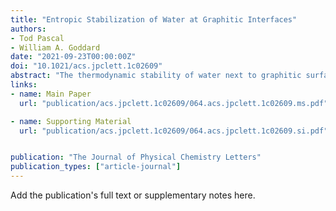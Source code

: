 ```yaml
---
title: "Entropic Stabilization of Water at Graphitic Interfaces"
authors:
- Tod Pascal
- William A. Goddard
date: "2021-09-23T00:00:00Z"
doi: "10.1021/acs.jpclett.1c02609"
abstract: "The thermodynamic stability of water next to graphitic surfaces is of fundamental interest, as it underlies several natural phenomena and important industrial processes. It is commonly assumed that water wets graphite more than graphene due to increased, favorable van der Waals interactions between the interfacial water molecules with multiple carbon sheets. Here, we employed extensive computer simulations and analysis of the molecular correlation functions to show that the interfacial water thermodynamics is in fact dominated by surface entropy. We show that on graphite, destabilization of the interfacial hydrogen bond network leads to an overcompensating increase in the population of low-frequency translational and librational modes, which is ultimately responsible for the increased interfacial stability compared to graphene. The spectroscopic signature of this effect is an enhancement of the modes near 100 and 300 cm−1. This subtle interplay between entropy and surface binding may have important considerations for interpretations of various phenomena, including the hydrophobic effect."
links:
- name: Main Paper
  url: "publication/acs.jpclett.1c02609/064.acs.jpclett.1c02609.ms.pdf"

- name: Supporting Material
  url: "publication/acs.jpclett.1c02609/064.acs.jpclett.1c02609.si.pdf"


publication: "The Journal of Physical Chemistry Letters"
publication_types: ["article-journal"]
---
```


Add the publication's full text or supplementary notes here.
